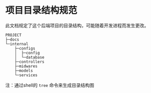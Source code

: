 # 项目目录结构规范

此文档规定了这个后端项目的目录结构，可能随着开发进程而发生更改。

```
PROJECT
├─docs
└─internal
    ├─configs
    │  ├─config
    │  └─database
    ├─controllers
    ├─midwares
    ├─models
    └─services
```

注：通过shell的 `tree` 命令来生成目录结构图